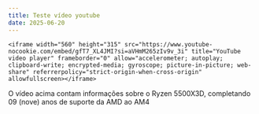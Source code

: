 ```yaml
---
title: Teste vídeo youtube
date: 2025-06-20
---
```

```
<iframe width="560" height="315" src="https://www.youtube-nocookie.com/embed/gfT7_XL4JMI?si=aVHmM265zIv9v_3i" title="YouTube video player" frameborder="0" allow="accelerometer; autoplay; clipboard-write; encrypted-media; gyroscope; picture-in-picture; web-share" referrerpolicy="strict-origin-when-cross-origin" allowfullscreen></iframe>
```

O vídeo acima contam informações sobre o Ryzen 5500X3D, completando 09 (nove) anos de suporte da AMD ao AM4